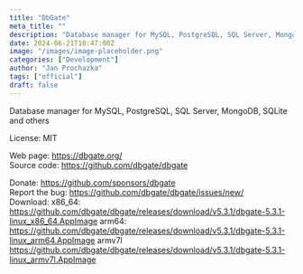 ```yaml
---
title: "DbGate"
meta_title: ""
description: "Database manager for MySQL, PostgreSQL, SQL Server, MongoDB, SQLite and others"
date: 2024-06-21T10:47:00Z
image: "/images/image-placeholder.png"
categories: ["Development"]
author: "Jan Prochazka"
tags: ["official"]
draft: false
---
```


Database manager for MySQL, PostgreSQL, SQL Server, MongoDB, SQLite and others

License: MIT

Web page: https://dbgate.org/  
Source code: https://github.com/dbgate/dbgate

Donate: https://github.com/sponsors/dbgate  
Report the bug: https://github.com/dbgate/dbgate/issues/new/  
Download:   x86_64: https://github.com/dbgate/dbgate/releases/download/v5.3.1/dbgate-5.3.1-linux_x86_64.AppImage
            arm64: https://github.com/dbgate/dbgate/releases/download/v5.3.1/dbgate-5.3.1-linux_arm64.AppImage
            armv7l https://github.com/dbgate/dbgate/releases/download/v5.3.1/dbgate-5.3.1-linux_armv7l.AppImage
